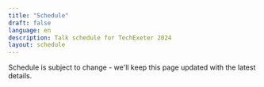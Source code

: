 ```yaml
---
title: "Schedule"
draft: false
language: en
description: Talk schedule for TechExeter 2024
layout: schedule
---
```

Schedule is subject to change - we'll keep this page updated with the latest details.
